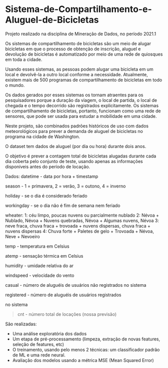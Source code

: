 # Sistema-de-Compartilhamento-e-Aluguel-de-Bicicletas
Projeto realizado na disciplina de Mineração de Dados, no período 2021.1

Os sistemas de compartilhamento de bicicletas são um meio de alugar bicicletas em que o processo de obtenção de inscrição, aluguel e devolução de bicicletas é automatizado por meio de uma rede de quiosques em toda a cidade.
 
Usando esses sistemas, as pessoas podem alugar uma bicicleta em um local e devolvê-la a outro local conforme a necessidade. 
Atualmente, existem mais de 500 programas de compartilhamento de bicicletas em todo o mundo.

Os dados gerados por esses sistemas os tornam atraentes para os pesquisadores porque a duração da viagem, o local de partida, o local de chegada e o tempo decorrido são registrados explicitamente. 
Os sistemas de compartilhamento de bicicletas, portanto, funcionam como uma rede de sensores, que pode ser usada para estudar a mobilidade em uma cidade.

Neste projeto, são combinados padrões históricos de uso com dados meteorológicos para prever a demanda de aluguel de bicicletas no programa na cidade de Washington.

O dataset tem dados de aluguel (por dia ou hora) durante dois anos. 

O objetivo é prever a contagem total de bicicletas alugadas durante cada dia coberta pelo conjunto de teste, usando apenas as informações disponíveis antes do período de locação.

Dados:
datetime - data por hora + timestamp

season - 1 = primavera, 2 = verão, 3 = outono, 4 = inverno

holiday - se o dia é considerado feriado

workingday - se o dia não é fim de semana nem feriado

wheater:
1: céu limpo, poucas nuvens ou parcialmente nublado
2: Névoa + Nublado, Névoa + Nuvens quebradas, Névoa + Algumas nuvens, Névoa
3: neve fraca, chuva fraca + trovoada + nuvens dispersas, chuva fraca + nuvens dispersas
4: Chuva forte + Paletes de gelo + Trovoada + Névoa, Neve + Nevoeiro

temp - temperatura em Celsius

atemp - sensação térmica em Celsius

humidity - umidade relativa do ar

windspeed - velocidade do vento

casual - número de aluguéis de usuários não registrados no sistema

registered - número de aluguéis de usuários registrados 

no sistema
> cnt - número total de locações (nossa previsão)

São realizadas:

- Uma análise exploratória dos dados
- Um etapa de pré-processamento (limpeza, extração de novas features, seleção de features, etc)
- O treinamento, usando pelo menos 2 técnicas: um classificador padrão de ML e uma rede neural.
- Avaliação dos modelos usando a métrica MSE (Mean Squared Error)
